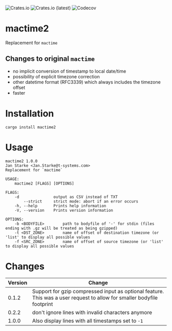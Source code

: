 ![Crates.io](https://img.shields.io/crates/v/mactime2)
![Crates.io (latest)](https://img.shields.io/crates/dv/mactime2)
![Codecov](https://img.shields.io/codecov/c/github/janstarke/mactime2)
# mactime2
Replacement for `mactime`

## Changes to original `mactime`

 - no implicit conversion of timestamp to local date/time
 - possibility of explicit timezone correction
 - other datetime format (RFC3339) which always includes the timezone offset
 - faster

# Installation

```shell
cargo install mactime2
```

# Usage

```
mactime2 1.0.0
Jan Starke <Jan.Starke@t-systems.com>
Replacement for `mactime`

USAGE:
    mactime2 [FLAGS] [OPTIONS]

FLAGS:
    -d               output as CSV instead of TXT
        --strict     strict mode: abort if an error occurs
    -h, --help       Prints help information
    -V, --version    Prints version information

OPTIONS:
    -b <BODYFILE>        path to bodyfile of '-' for stdin (files ending with .gz will be treated as being gzipped)
    -t <DST_ZONE>        name of offset of destination timezone (or 'list' to display all possible values
    -f <SRC_ZONE>        name of offset of source timezone (or 'list' to display all possible values
```

# Changes

|Version|Change|
|-|-|
|0.1.2|Support for gzip compressed input as optional feature. This was a user request to allow for smaller bodyfile footprint|
|0.2.2|don't ignore lines with invalid characters anymore|
|1.0.0|Also display lines with all timestamps set to `-1`|